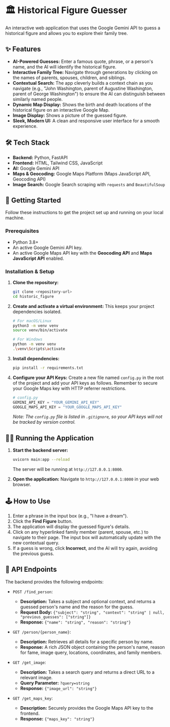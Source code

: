 # 🏛️ Historical Figure Guesser

An interactive web application that uses the Google Gemini API to guess a historical figure and allows you to explore their family tree.

## ✨ Features

- **AI-Powered Guesses:** Enter a famous quote, phrase, or a person's name, and the AI will identify the historical figure.
- **Interactive Family Tree:** Navigate through generations by clicking on the names of parents, spouses, children, and siblings.
- **Contextual Search:** The app cleverly builds a context chain as you navigate (e.g., "John Washington, parent of Augustine Washington, parent of George Washington") to ensure the AI can distinguish between similarly named people.
- **Dynamic Map Display:** Shows the birth and death locations of the historical figure on an interactive Google Map.
- **Image Display:** Shows a picture of the guessed figure.
- **Sleek, Modern UI:** A clean and responsive user interface for a smooth experience.

## 🛠️ Tech Stack

- **Backend:** Python, FastAPI
- **Frontend:** HTML, Tailwind CSS, JavaScript
- **AI:** Google Gemini API
- **Maps & Geocoding:** Google Maps Platform (Maps JavaScript API, Geocoding API)
- **Image Search:** Google Search scraping with `requests` and `BeautifulSoup`

## 🚀 Getting Started

Follow these instructions to get the project set up and running on your local machine.

### Prerequisites

- Python 3.8+
- An active Google Gemini API key.
- An active Google Maps API key with the **Geocoding API** and **Maps JavaScript API** enabled.

### Installation & Setup

1.  **Clone the repository:**
    ```bash
    git clone <repository-url>
    cd historic_figure
    ```

2.  **Create and activate a virtual environment:**
    This keeps your project dependencies isolated.
    ```bash
    # For macOS/Linux
    python3 -m venv venv
    source venv/bin/activate

    # For Windows
    python -m venv venv
    .\venv\Scripts\activate
    ```

3.  **Install dependencies:**
    ```bash
    pip install -r requirements.txt
    ```

4.  **Configure your API Keys:**
    Create a new file named `config.py` in the root of the project and add your API keys as follows. Remember to secure your Google Maps key with HTTP referrer restrictions.
    ```python
    # config.py
    GEMINI_API_KEY = "YOUR_GEMINI_API_KEY"
    GOOGLE_MAPS_API_KEY = "YOUR_GOOGLE_MAPS_API_KEY"
    ```
    *Note: The `config.py` file is listed in `.gitignore`, so your API keys will not be tracked by version control.*

## 🏃‍♀️ Running the Application

1.  **Start the backend server:**
    ```bash
    uvicorn main:app --reload
    ```
    The server will be running at `http://127.0.0.1:8000`.

2.  **Open the application:**
    Navigate to `http://127.0.0.1:8000` in your web browser.

## 🕹️ How to Use

1.  Enter a phrase in the input box (e.g., "I have a dream").
2.  Click the **Find Figure** button.
3.  The application will display the guessed figure's details.
4.  Click on any hyperlinked family member (parent, spouse, etc.) to navigate to their page. The input box will automatically update with the new contextual query.
5.  If a guess is wrong, click **Incorrect**, and the AI will try again, avoiding the previous guess.

## 🔗 API Endpoints

The backend provides the following endpoints:

- `POST /find_person`:
  - **Description:** Takes a subject and optional context, and returns a guessed person's name and the reason for the guess.
  - **Request Body:** `{"subject": "string", "context": "string" | null, "previous_guesses": ["string"]}`
  - **Response:** `{"name": "string", "reason": "string"}`

- `GET /person/{person_name}`:
  - **Description:** Retrieves all details for a specific person by name.
  - **Response:** A rich JSON object containing the person's name, reason for fame, image query, locations, coordinates, and family members.

- `GET /get_image`:
  - **Description:** Takes a search query and returns a direct URL to a relevant image.
  - **Query Parameter:** `?query=string`
  - **Response:** `{"image_url": "string"}`

- `GET /get_maps_key`:
  - **Description:** Securely provides the Google Maps API key to the frontend.
  - **Response:** `{"maps_key": "string"}`